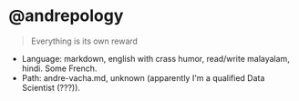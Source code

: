 # @andrepology

> Everything is its own reward

- Language: markdown, english with crass humor, read/write malayalam, hindi. Some French. 
- Path: andre-vacha.md, unknown (apparently I'm a qualified Data Scientist (???)).

